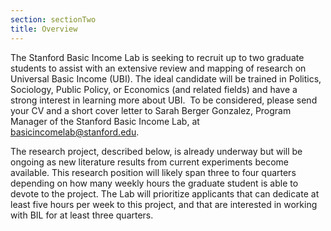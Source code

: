 ```yaml
---
section: sectionTwo
title: Overview
---
```


The Stanford Basic Income Lab is seeking to recruit up to two graduate students to assist with an extensive review and mapping of research on Universal Basic Income (UBI). The ideal candidate will be trained in Politics, Sociology, Public Policy, or Economics (and related fields) and have a strong interest in learning more about UBI.
 To be considered, please send your CV and a short cover letter to Sarah Berger Gonzalez, Program Manager of the Stanford Basic Income Lab, at basicincomelab@stanford.edu. 

The research project, described below, is already underway but will be ongoing as new literature results from current experiments become available. This research position will likely span three to four quarters depending on how many weekly hours the graduate student is able to devote to the project. The Lab will prioritize applicants that can dedicate at least five  hours per week to this project, and that are interested in working with BIL for at least three quarters.